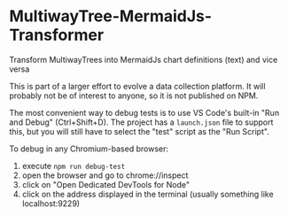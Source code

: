 # MultiwayTree-MermaidJs-Transformer
Transform MultiwayTrees into MermaidJs chart definitions (text) and vice versa

This is part of a larger effort to evolve a data collection platform. It will probably not be of interest to anyone, so it is not published on NPM.

The most convenient way to debug tests is to use VS Code's built-in "Run and Debug" (Ctrl+Shift+D). The project has a `launch.json` file to support this, but you will still have to select the "test" script as the "Run Script".

To debug in any Chromium-based browser:
  1. execute `npm run debug-test`
  2. open the browser and go to chrome://inspect
  3. click on "Open Dedicated DevTools for Node"
  4. click on the address displayed in the terminal (usually something like localhost:9229)
